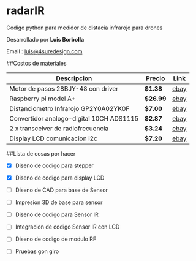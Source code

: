 # radarIR
Codigo python para medidor de distacia infrarojo para drones

Desarrollado por **Luis Borbolla**

Email : luis@4suredesign.com

##Costos de materiales

Descripcion | Precio | Link
------------ | ------------- | -------------
Motor de pasos 28BJY-48 con driver | **$1.38** | [ebay](http://www.ebay.com/itm/DC-5V-Stepper-Motor-ULN2003-Driver-Test-Module-Board-28BYJ-48-for-Arduino-/181266971629?hash=item2a345a7bed:g:N2wAAOSwq7JUIT-B)
Raspberry pi model A+ | **$26.99** | [ebay](http://www.ebay.com/itm/Raspberry-Pi-Model-A-Plus-256MB-USB-Micro-SD-40-Pin-700mhz-Element-14-/231833657645?hash=item35fa5ce12d:g:4R4AAOSwzhVWsOlN)
Distanciometro Infrarojo GP2Y0A02YK0F | **$7.00** | [ebay](http://www.ebay.com/itm/Sharp-GP2Y0A02YK0F-Infrared-Proximity-Sensor-detect-20-150cm-/121114035114?hash=item1c32f583aa:g:0PoAAOSwGotWqJHx)
Convertidor analogo-digital 10CH  ADS1115 | **$2.87** |  [ebay](http://www.ebay.com/itm/ADS1115-Module-4-channel-16-Bit-I2C-ADC-with-Pro-Gain-Amplifier-for-Arduino-RPi-/141694533244?hash=item20fda6fe7c:g:qAoAAOSwk0pVf~Ii)
2 x transceiver de radiofrecuencia | **$3.24** | [ebay](http://www.ebay.com/itm/2-4G-NRF24L01-PA-LNA-SMA-Antenna-Wireless-Transceiver-communication-module-ew-/131132832737?hash=item1e88203be1:g:0FIAAOxyGwNTFrbL)
Display LCD comunicacion i2c | **$7.20** | [ebay](http://www.ebay.com/itm/Blue-Serial-IIC-I2C-TWI-2004-20x4-Character-5v-LCD-Module-Display-Screen-Arduino-/361440517205?hash=item5427889c55:g:uYMAAOSw8-tWXRcy)

##Lista de cosas por hacer
- [x] Diseno de codigo para stepper
- [x] Diseno de codigo para display LCD
- [ ] Diseno de CAD para base de Sensor
- [ ] Impresion 3D de base para sensor  
- [ ] Diseno de codigo para Sensor IR
- [ ] Integracion de codigo Sensor IR con LCD 
- [ ] Diseno de codigo de modulo RF
- [ ] Pruebas gon giro




